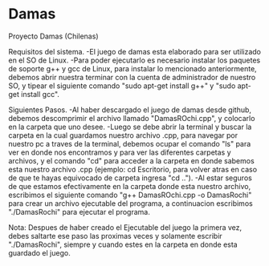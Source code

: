 # Damas
Proyecto Damas (Chilenas)

Requisitos del sistema.
-El juego de damas esta elaborado para ser utilizado en el SO de Linux.
-Para poder ejecutarlo es necesario instalar los paquetes de soporte g++ y gcc de Linux, para instalar
lo mencionado anteriormente, debemos abrir nuestra terminar con la cuenta de administrador de nuestro
SO, y tipear el siguiente comando "sudo apt-get install g++" y "sudo apt-get install gcc".

Siguientes Pasos.
-Al haber descargado el juego de damas desde github, debemos descomprimir el archivo llamado 
"DamasROchi.cpp", y colocarlo en la carpeta que uno desee.
-Luego se debe abrir la terminal y buscar la carpeta en la cual guardamos nuestro archivo .cpp,
para navegar por nuestro pc a traves de la terminal, debemos ocupar el comando "ls" para ver en donde nos
encontramos y para ver las diferentes carpetas y archivos, y el comando "cd" para acceder a la carpeta en
donde sabemos esta nuestro archivo .cpp (ejemplo: cd Escritorio, para volver atras en caso de que te hayas
equivocado de carpeta ingresa "cd ..").
-Al estar seguros de que estamos efectivamente en la carpeta donde esta nuestro archivo, escribimos el siguiente
comando  "g++ DamasROchi.cpp -o DamasRochi" para crear un archivo ejecutable del programa, a continuacion escribimos
"./DamasRochi" para ejecutar el programa.

Nota: Despues de haber creado el Ejecutable del juego la primera vez, debes saltarte ese paso las proximas veces
y solamente escribir "./DamasRochi", siempre y cuando estes en la carpeta en donde esta guardado el juego.


























































































